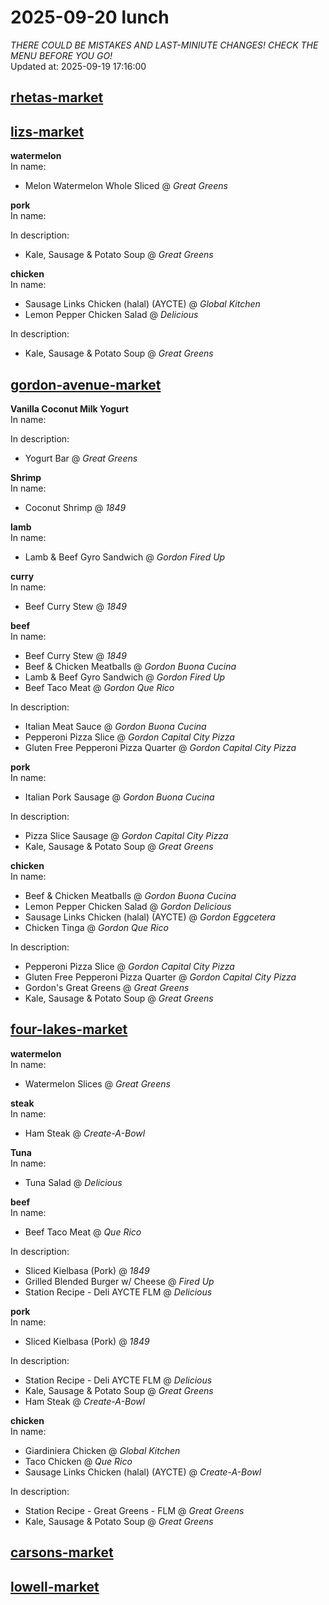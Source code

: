 # 2025-09-20 lunch  
*THERE COULD BE MISTAKES AND LAST-MINIUTE CHANGES! CHECK THE MENU BEFORE YOU GO!*  
Updated at: 2025-09-19 17:16:00  
## [rhetas-market](https://wisc-housingdining.nutrislice.com/menu/rhetas-market/lunch/2025-09-20)  
## [lizs-market](https://wisc-housingdining.nutrislice.com/menu/lizs-market/lunch/2025-09-20)  
**watermelon**  
In name:   
 - Melon Watermelon Whole Sliced @ *Great Greens*  
  
**pork**  
In name:   
  
In description:   
 - Kale, Sausage & Potato Soup @ *Great Greens*  
  
**chicken**  
In name:   
 - Sausage Links Chicken (halal) (AYCTE) @ *Global Kitchen*  
 - Lemon Pepper Chicken Salad @ *Delicious*  
  
In description:   
 - Kale, Sausage & Potato Soup @ *Great Greens*  
  
## [gordon-avenue-market](https://wisc-housingdining.nutrislice.com/menu/gordon-avenue-market/lunch/2025-09-20)  
**Vanilla Coconut Milk Yogurt**  
In name:   
  
In description:   
 - Yogurt Bar @ *Great Greens*  
  
**Shrimp**  
In name:   
 - Coconut Shrimp @ *1849*  
  
**lamb**  
In name:   
 - Lamb & Beef Gyro Sandwich @ *Gordon Fired Up*  
  
**curry**  
In name:   
 - Beef Curry Stew @ *1849*  
  
**beef**  
In name:   
 - Beef Curry Stew @ *1849*  
 - Beef & Chicken Meatballs @ *Gordon Buona Cucina*  
 - Lamb & Beef Gyro Sandwich @ *Gordon Fired Up*  
 - Beef Taco Meat @ *Gordon Que Rico*  
  
In description:   
 - Italian Meat Sauce @ *Gordon Buona Cucina*  
 - Pepperoni Pizza Slice @ *Gordon Capital City Pizza*  
 - Gluten Free Pepperoni Pizza Quarter @ *Gordon Capital City Pizza*  
  
**pork**  
In name:   
 - Italian Pork Sausage @ *Gordon Buona Cucina*  
  
In description:   
 - Pizza Slice Sausage @ *Gordon Capital City Pizza*  
 - Kale, Sausage & Potato Soup @ *Great Greens*  
  
**chicken**  
In name:   
 - Beef & Chicken Meatballs @ *Gordon Buona Cucina*  
 - Lemon Pepper Chicken Salad @ *Gordon Delicious*  
 - Sausage Links Chicken (halal) (AYCTE) @ *Gordon Eggcetera*  
 - Chicken Tinga @ *Gordon Que Rico*  
  
In description:   
 - Pepperoni Pizza Slice @ *Gordon Capital City Pizza*  
 - Gluten Free Pepperoni Pizza Quarter @ *Gordon Capital City Pizza*  
 - Gordon's Great Greens @ *Great Greens*  
 - Kale, Sausage & Potato Soup @ *Great Greens*  
  
## [four-lakes-market](https://wisc-housingdining.nutrislice.com/menu/four-lakes-market/lunch/2025-09-20)  
**watermelon**  
In name:   
 - Watermelon Slices @ *Great Greens*  
  
**steak**  
In name:   
 - Ham Steak @ *Create-A-Bowl*  
  
**Tuna**  
In name:   
 - Tuna Salad @ *Delicious*  
  
**beef**  
In name:   
 - Beef Taco Meat @ *Que Rico*  
  
In description:   
 - Sliced Kielbasa (Pork) @ *1849*  
 - Grilled Blended Burger w/ Cheese @ *Fired Up*  
 - Station Recipe - Deli  AYCTE FLM @ *Delicious*  
  
**pork**  
In name:   
 - Sliced Kielbasa (Pork) @ *1849*  
  
In description:   
 - Station Recipe - Deli  AYCTE FLM @ *Delicious*  
 - Kale, Sausage & Potato Soup @ *Great Greens*  
 - Ham Steak @ *Create-A-Bowl*  
  
**chicken**  
In name:   
 - Giardiniera Chicken @ *Global Kitchen*  
 - Taco Chicken @ *Que Rico*  
 - Sausage Links Chicken (halal) (AYCTE) @ *Create-A-Bowl*  
  
In description:   
 - Station Recipe - Great Greens - FLM @ *Great Greens*  
 - Kale, Sausage & Potato Soup @ *Great Greens*  
  
## [carsons-market](https://wisc-housingdining.nutrislice.com/menu/carsons-market/lunch/2025-09-20)  
## [lowell-market](https://wisc-housingdining.nutrislice.com/menu/lowell-market/lunch/2025-09-20)  
  
